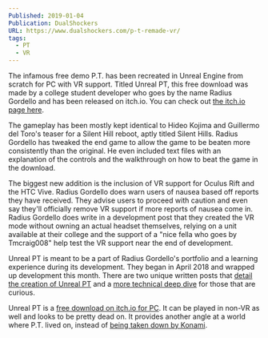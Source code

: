```yaml
---
Published: 2019-01-04
Publication: DualShockers
URL: https://www.dualshockers.com/p-t-remade-vr/
tags:
  - PT
  - VR
---
```

The infamous free demo P.T. has been recreated in Unreal Engine from scratch for PC with VR support. Titled Unreal PT, this free download was made by a college student developer who goes by the name Radius Gordello and has been released on itch.io. You can check out [the itch.io page here](https://radiusgordello.itch.io/unreal-pt).

The gameplay has been mostly kept identical to Hideo Kojima and Guillermo del Toro's teaser for a Silent Hill reboot, aptly titled Silent Hills. Radius Gordello has tweaked the end game to allow the game to be beaten more consistently than the original. He even included text files with an explanation of the controls and the walkthrough on how to beat the game in the download.

The biggest new addition is the inclusion of VR support for Oculus Rift and the HTC Vive. Radius Gordello does warn users of nausea based off reports they have received. They advise users to proceed with caution and even say they'll officially remove VR support if more reports of nausea come in. Radius Gordello does write in a development post that they created the VR mode without owning an actual headset themselves, relying on a unit available at their college and the support of a "nice fella who goes by Tmcraig008" help test the VR support near the end of development.

Unreal PT is meant to be a part of Radius Gordello's portfolio and a learning experience during its development. They began in April 2018 and wrapped up development this month. There are two unique written posts that [detail the creation of Unreal PT](https://radiusgordello.itch.io/unreal-pt/devlog/61954/the-making-of-unreal-pt) and a [more technical deep dive](https://radiusgordello.itch.io/unreal-pt/devlog/62086/the-development-of-unreal-pt) for those that are curious.

Unreal PT is a [free download on itch.io for PC](https://radiusgordello.itch.io/unreal-pt). It can be played in non-VR as well and looks to be pretty dead on. It provides another angle at a world where P.T. lived on, instead of [being taken down by Konami](https://www.dualshockers.com/rest-in-peace-silent-hills-p-t-is-now-completely-removed-from-playstation-store-even-if-you-previously-downloaded-it/).